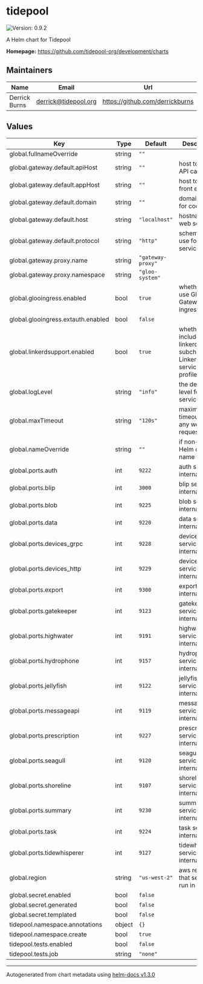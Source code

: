 # tidepool

![Version: 0.9.2](https://img.shields.io/badge/Version-0.9.2-informational?style=flat-square)

A Helm chart for Tidepool

**Homepage:** <https://github.com/tidepool-org/development/charts>

## Maintainers

| Name | Email | Url |
| ---- | ------ | --- |
| Derrick Burns | derrick@tidepool.org | https://github.com/derrickburns |

## Values

| Key | Type | Default | Description |
|-----|------|---------|-------------|
| global.fullnameOverride | string | `""` |  |
| global.gateway.default.apiHost | string | `""` | host to use for API calls |
| global.gateway.default.appHost | string | `""` | host to use for front end calls |
| global.gateway.default.domain | string | `""` | domain to use for cookies |
| global.gateway.default.host | string | `"localhost"` | hostname of web service |
| global.gateway.default.protocol | string | `"http"` | scheme to use for web service |
| global.gateway.proxy.name | string | `"gateway-proxy"` |  |
| global.gateway.proxy.namespace | string | `"gloo-system"` |  |
| global.glooingress.enabled | bool | `true` | whether to use Gloo API Gateway for ingress |
| global.glooingress.extauth.enabled | bool | `false` |  |
| global.linkerdsupport.enabled | bool | `true` | whether to include linkerdsupport subchart with Linkerd service profiles |
| global.logLevel | string | `"info"` | the default log level for all services |
| global.maxTimeout | string | `"120s"` | maximum timeout for any web request |
| global.nameOverride | string | `""` | if non-empty, Helm chart name to use |
| global.ports.auth | int | `9222` | auth service internal port |
| global.ports.blip | int | `3000` | blip service internal port |
| global.ports.blob | int | `9225` | blob service internal port |
| global.ports.data | int | `9220` | data service internal port |
| global.ports.devices_grpc | int | `9228` | devices service grpc internal port |
| global.ports.devices_http | int | `9229` | devices service http internal port |
| global.ports.export | int | `9300` | export service internal port |
| global.ports.gatekeeper | int | `9123` | gatekeeper service internal port |
| global.ports.highwater | int | `9191` | highwater service internal port |
| global.ports.hydrophone | int | `9157` | hydrophone service internal port |
| global.ports.jellyfish | int | `9122` | jellyfish service internal port |
| global.ports.messageapi | int | `9119` | messageapi service internal port |
| global.ports.prescription | int | `9227` | prescription service internal port |
| global.ports.seagull | int | `9120` | seagull service internal port |
| global.ports.shoreline | int | `9107` | shoreline service internal port |
| global.ports.summary | int | `9230` | summary service internal port |
| global.ports.task | int | `9224` | task service internal port |
| global.ports.tidewhisperer | int | `9127` | tidewhisperer service internal port |
| global.region | string | `"us-west-2"` | aws region that services run in |
| global.secret.enabled | bool | `false` |  |
| global.secret.generated | bool | `false` |  |
| global.secret.templated | bool | `false` |  |
| tidepool.namespace.annotations | object | `{}` |  |
| tidepool.namespace.create | bool | `true` |  |
| tidepool.tests.enabled | bool | `false` |  |
| tidepool.tests.job | string | `"none"` |  |

----------------------------------------------
Autogenerated from chart metadata using [helm-docs v1.3.0](https://github.com/norwoodj/helm-docs/releases/v1.3.0)
